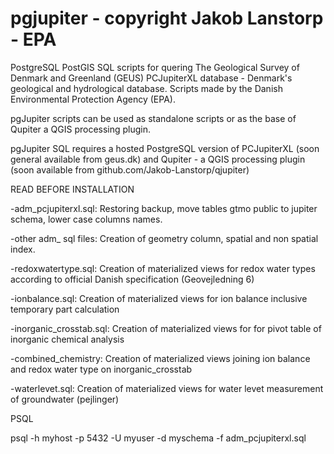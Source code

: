 # pgjupiter - copyright Jakob Lanstorp - EPA

PostgreSQL PostGIS SQL scripts for quering The Geological Survey of Denmark and Greenland (GEUS) PCJupiterXL database - Denmark's geological and hydrological database. Scripts made by the Danish Environmental Protection Agency (EPA).

pgJupiter scripts can be used as standalone scripts or as the base of Qupiter a QGIS processing plugin.

pgJupiter SQL requires a hosted PostgreSQL version of PCJupiterXL (soon general available from geus.dk) and
Qupiter - a QGIS processing plugin (soon available from github.com/Jakob-Lanstorp/qjupiter)

READ BEFORE INSTALLATION 

-adm_pcjupiterxl.sql: Restoring backup, move tables gtmo public to jupiter schema, lower case columns names. 

-other adm_ sql files: Creation of geometry column, spatial and non spatial index.

-redoxwatertype.sql: Creation of materialized views for redox water types according to official Danish specification 
(Geovejledning 6)

-ionbalance.sql: Creation of materialized views for ion balance inclusive temporary part calculation

-inorganic_crosstab.sql: Creation of materialized views for for pivot table of inorganic chemical analysis

-combined_chemistry: Creation of materialized views joining ion balance and redox water type on inorganic_crosstab

-waterlevet.sql: Creation of materialized views for water levet measurement of groundwater (pejlinger)

PSQL

psql -h myhost -p 5432 -U myuser -d myschema -f adm_pcjupiterxl.sql
